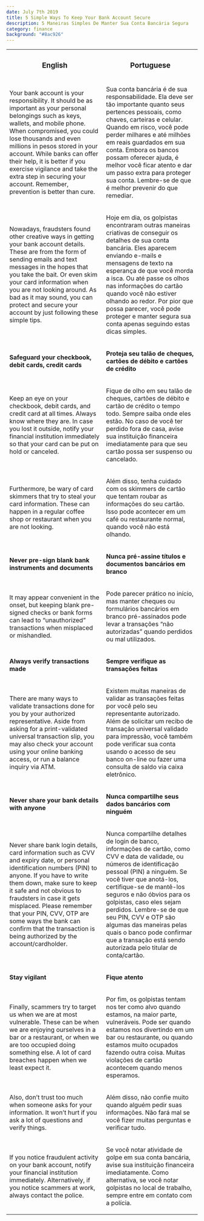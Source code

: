 ```yaml
---
date: July 7th 2019
title: 5 Simple Ways To Keep Your Bank Account Secure
description: 5 Maneiras Simples De Manter Sua Conta Bancária Segura
category: finance
background: "#8ac926"
---
```


<div>

<table id="text-table">
  <tr>
    <th><h3>English</h3></th>
    <th><h3>Portuguese</h3></th>
  </tr>

  <tr>
  <td><p>Your bank account is your responsibility. It should be as important as your personal belongings such as keys, wallets, and mobile phone. When compromised, you could lose thousands and even millions in pesos stored in your account. While banks can offer their help, it is better if you exercise vigilance and take the extra step in securing your account. Remember, prevention is better than cure.</p></td>
  <td><p>Sua conta bancária é de sua responsabilidade. Ela deve ser tão importante quanto seus pertences pessoais, como chaves, carteiras e celular. Quando em risco, você pode perder milhares e até milhões em reais guardados em sua conta. Embora os bancos possam oferecer ajuda, é melhor você ficar atento e dar um passo extra para proteger sua conta. Lembre-se de que é melhor prevenir do que remediar.</p></td>
  </tr>

  <tr>
  <td><p>Nowadays, fraudsters found other creative ways in getting your bank account details. These are from the form of sending emails and text messages in the hopes that you take the bait. Or even skim your card information when you are not looking around. As bad as it may sound, you can protect and secure your account by just following these simple tips.</p></td>
  <td><p>Hoje em dia, os golpistas encontraram outras maneiras criativas de conseguir os detalhes de sua conta bancária. Eles aparecem enviando e-mails e mensagens de texto na esperança de que você morda a isca. Ou até passe os olhos nas informações do cartão quando você não estiver olhando ao redor. Por pior que possa parecer, você pode proteger e manter segura sua conta apenas seguindo estas dicas simples.</p></td>
  </tr>

  <tr>
  <td><p><strong>Safeguard your checkbook, debit cards, credit cards</strong></p></td>
  <td><p><strong>Proteja seu talão de cheques, cartões de débito e cartões de crédito</strong></p></td>
  </tr>

  <tr>
  <td><p>Keep an eye on your checkbook, debit cards, and credit card at all times. Always know where they are. In case you lost it outside, notify your financial institution immediately so that your card can be put on hold or canceled.</p></td>
  <td><p>Fique de olho em seu talão de cheques, cartões de débito e cartão de crédito o tempo todo. Sempre saiba onde eles estão. No caso de você ter perdido fora de casa, avise sua instituição financeira imediatamente para que seu cartão possa ser suspenso ou cancelado.</p></td>
  </tr>

  <tr>
  <td><p>Furthermore, be wary of card skimmers that try to steal your card information. These can happen in a regular coffee shop or restaurant when you are not looking.</p></td>
  <td><p>Além disso, tenha cuidado com os skimmers de cartão que tentam roubar as informações do seu cartão. Isso pode acontecer em um café ou restaurante normal, quando você não está olhando.</p></td>
  </tr>

  <tr>
  <td><p><strong>Never pre-sign blank bank instruments and documents</strong></p></td>
  <td><p><strong>Nunca pré-assine títulos e documentos bancários em branco</strong></p></td>
  </tr>

  <tr>
  <td><p>It may appear convenient in the onset, but keeping blank pre-signed checks or bank forms can lead to “unauthorized” transactions when misplaced or mishandled.</p></td>
  <td><p>Pode parecer prático no início, mas manter cheques ou formulários bancários em branco pré-assinados pode levar a transações “não autorizadas” quando perdidos ou mal utilizados.</p></td>
  </tr>

  <tr>
  <td><p><strong>Always verify transactions made</strong></p></td>
  <td><p><strong>Sempre verifique as transações feitas</strong></p></td>
  </tr>

  <tr>
  <td><p>There are many ways to validate transactions done for you by your authorized representative. Aside from asking for a print-validated universal transaction slip, you may also check your account using your online banking access, or run a balance inquiry via ATM.</p></td>
  <td><p>Existem muitas maneiras de validar as transações feitas por você pelo seu representante autorizado. Além de solicitar um recibo de transação universal validado para impressão, você também pode verificar sua conta usando o acesso de seu banco on-line ou fazer uma consulta de saldo via caixa eletrônico.</p></td>
  </tr>

  <tr>
  <td><p><strong>Never share your bank details with anyone</strong></p></td>
  <td><p><strong>Nunca compartilhe seus dados bancários com ninguém</strong></p></td>
  </tr>
  
  <tr>
  <td><p>Never share bank login details, card information such as CVV and expiry date, or personal identification numbers (PIN) to anyone. If you have to write them down, make sure to keep it safe and not obvious to fraudsters in case it gets misplaced. Please remember that your PIN, CVV, OTP are some ways the bank can confirm that the transaction is being authorized by the account/cardholder.</p></td>
  <td><p>Nunca compartilhe detalhes de login de banco, informações de cartão, como CVV e data de validade, ou números de identificação pessoal (PIN) a ninguém. Se você tiver que anotá-los, certifique-se de mantê-los seguros e não óbvios para os golpistas, caso eles sejam perdidos. Lembre-se de que seu PIN, CVV e OTP são algumas das maneiras pelas quais o banco pode confirmar que a transação está sendo autorizada pelo titular de conta/cartão.</p></td>
  </tr>

  <tr>
  <td><p><strong>Stay vigilant</strong></p></td>
  <td><p><strong>Fique atento</strong></p></td>
  </tr>

  <tr>
  <td><p>Finally, scammers try to target us when we are at most vulnerable. These can be when we are enjoying ourselves in a bar or a restaurant, or when we are too occupied doing something else. A lot of card breaches happen when we least expect it.</p></td>
  <td><p>Por fim, os golpistas tentam nos ter como alvo quando estamos, na maior parte, vulneráveis. Pode ser quando estamos nos divertindo em um bar ou restaurante, ou quando estamos muito ocupados fazendo outra coisa. Muitas violações de cartão acontecem quando menos esperamos.</p></td>
  </tr>

  <tr>
  <td><p>Also, don’t trust too much when someone asks for your information. It won’t hurt if you ask a lot of questions and verify things.</p></td>
  <td><p>Além disso, não confie muito quando alguém pedir suas informações. Não fará mal se você fizer muitas perguntas e verificar tudo.</p></td>
  </tr>

  <tr>
  <td><p>If you notice fraudulent activity on your bank account, notify your financial institution immediately. Alternatively, if you notice scammers at work, always contact the police.</p></td>
  <td><p>Se você notar atividade de golpe em sua conta bancária, avise sua instituição financeira imediatamente. Como alternativa, se você notar golpistas no local de trabalho, sempre entre em contato com a polícia.</p></td>
  </tr>
</table>

</div>
